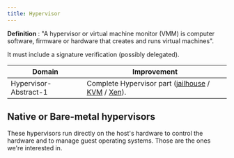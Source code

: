 ```yaml
---
title: Hypervisor
---
```


**Definition** : "A hypervisor or virtual machine monitor (VMM) is computer
software, firmware or hardware that creates and runs virtual machines".

It must include a signature verification (possibly delegated).

Domain                | Improvement
--------------------- | ---------------------------------------------------------------------------------------------------------------------------------------------------------------------
Hypervisor-Abstract-1 | Complete Hypervisor part ([jailhouse](https://github.com/siemens/jailhouse) / [KVM](https://www.linux-kvm.org/page/Main_Page) / [Xen](https://www.xenproject.org/developers/teams/embedded-and-automotive.html)).

## Native or Bare-metal hypervisors

These hypervisors run directly on the host's hardware to control the hardware
and to manage guest operating systems. Those are the ones we're interested in.